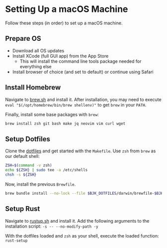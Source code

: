 # Setting Up a macOS Machine

Follow these steps (in order) to set up a macOS machine.

## Prepare OS

- Download all OS updates
- Install XCode (full GUI app) from the App Store
  - This will install the command line tools package needed for everything else
- Install browser of choice (and set to default) or continue using Safari

## Install Homebrew

Navigate to [brew.sh](https://brew.sh) and install it.
After installation, you may need to execute `eval "$(/opt/homebrew/bin/brew shellenv)"` to get `brew` in your `PATH`.

Finally, install some base packages with `brew`:

```sh
brew install zsh git bash make jq neovim vim curl wget
```

## Setup Dotfiles

Clone the [dotfiles](https://github.com/nickgerace/dotfiles) and get started with the `Makefile`.
Use `zsh` from `brew` as our default shell:

```sh
ZSH=$(command -v zsh)
echo ${ZSH} | sudo tee -a /etc/shells
chsh -s ${ZSH}
```

Now, install the previous `Brewfile`.

```sh
brew bundle install --no-lock --file $BJK_DOTFILES/darwin/brewfile-$BJK_ARCH.rb
```

## Setup Rust

Navigate to [rustup.sh](https://rustup.sh) and install it.
Add the following arguments to the installation script: `-s -- --no-modify-path -y`

With the dotfiles loaded and `zsh` as your shell, execute the loaded function: `rust-setup`
